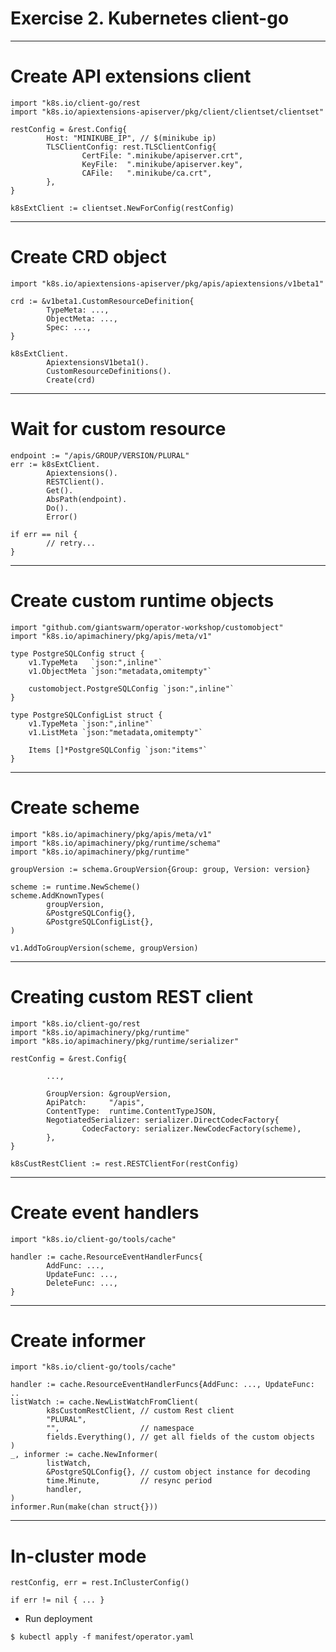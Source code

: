 <!-- .slide: data-background-image="/layout/img/city_skyline_buildings_2.svg" data-background-size="50% 50%" data-background-position="bottom" -->
# Exercise 2. Kubernetes client-go

---

# Create API extensions client

```
import "k8s.io/client-go/rest
import "k8s.io/apiextensions-apiserver/pkg/client/clientset/clientset"

restConfig = &rest.Config{
        Host: "MINIKUBE_IP", // $(minikube ip)
        TLSClientConfig: rest.TLSClientConfig{
                CertFile: ".minikube/apiserver.crt",
                KeyFile:  ".minikube/apiserver.key",
                CAFile:   ".minikube/ca.crt",
        },
}

k8sExtClient := clientset.NewForConfig(restConfig)
```

---

# Create CRD object

```
import "k8s.io/apiextensions-apiserver/pkg/apis/apiextensions/v1beta1"

crd := &v1beta1.CustomResourceDefinition{
        TypeMeta: ...,
        ObjectMeta: ...,
        Spec: ...,
}

k8sExtClient.
        ApiextensionsV1beta1().
        CustomResourceDefinitions().
        Create(crd)
```

---

# Wait for custom resource

```
endpoint := "/apis/GROUP/VERSION/PLURAL"
err := k8sExtClient.
        Apiextensions().
        RESTClient().
        Get().
        AbsPath(endpoint).
        Do().
        Error()

if err == nil {
        // retry...
}
```

---

# Create custom runtime objects

```
import "github.com/giantswarm/operator-workshop/customobject"
import "k8s.io/apimachinery/pkg/apis/meta/v1"

type PostgreSQLConfig struct {
    v1.TypeMeta   `json:",inline"`
    v1.ObjectMeta `json:"metadata,omitempty"`

    customobject.PostgreSQLConfig `json:",inline"`
}

type PostgreSQLConfigList struct {
    v1.TypeMeta `json:",inline"`
    v1.ListMeta `json:"metadata,omitempty"`

    Items []*PostgreSQLConfig `json:"items"`
}
```

---

# Create scheme

```
import "k8s.io/apimachinery/pkg/apis/meta/v1"
import "k8s.io/apimachinery/pkg/runtime/schema"
import "k8s.io/apimachinery/pkg/runtime"

groupVersion := schema.GroupVersion{Group: group, Version: version}

scheme := runtime.NewScheme()
scheme.AddKnownTypes(
        groupVersion,
        &PostgreSQLConfig{},
        &PostgreSQLConfigList{},
)

v1.AddToGroupVersion(scheme, groupVersion)
```

---

# Creating custom REST client

```
import "k8s.io/client-go/rest
import "k8s.io/apimachinery/pkg/runtime"
import "k8s.io/apimachinery/pkg/runtime/serializer"

restConfig = &rest.Config{

        ...,
  
        GroupVersion: &groupVersion,
        ApiPatch:     "/apis",
        ContentType:  runtime.ContentTypeJSON,
        NegotiatedSerializer: serializer.DirectCodecFactory{
                CodecFactory: serializer.NewCodecFactory(scheme),
        },
}

k8sCustRestClient := rest.RESTClientFor(restConfig)
```

---

# Create event handlers

```
import "k8s.io/client-go/tools/cache"

handler := cache.ResourceEventHandlerFuncs{
        AddFunc: ...,
        UpdateFunc: ...,
        DeleteFunc: ...,
}
```

---

# Create informer

```
import "k8s.io/client-go/tools/cache"

handler := cache.ResourceEventHandlerFuncs{AddFunc: ..., UpdateFunc: ..
listWatch := cache.NewListWatchFromClient(
        k8sCustomRestClient, // custom Rest client
        "PLURAL",            
        "",                  // namespace
        fields.Everything(), // get all fields of the custom objects
)
_, informer := cache.NewInformer(
        listWatch,
        &PostgreSQLConfig{}, // custom object instance for decoding
        time.Minute,         // resync period
        handler,
)
informer.Run(make(chan struct{}))
```

---

# In-cluster mode

```
restConfig, err = rest.InClusterConfig()

if err != nil { ... }
```

- Run deployment

```
$ kubectl apply -f manifest/operator.yaml
```

